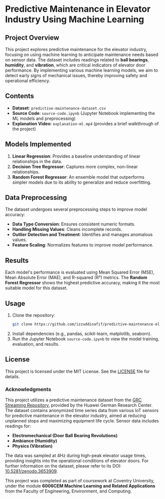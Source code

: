 # Predictive Maintenance in Elevator Industry Using Machine Learning

## Project Overview
This project explores predictive maintenance for the elevator industry, focusing on using machine learning to anticipate maintenance needs based on sensor data. The dataset includes readings related to **ball bearings**, **humidity**, and **vibration**, which are critical indicators of elevator door performance. By implementing various machine learning models, we aim to detect early signs of mechanical issues, thereby improving safety and operational efficiency.

## Contents
- **Dataset**: `predictive-maintenance-dataset.csv`
- **Source Code**: `source-code.ipynb` (Jupyter Notebook implementing the ML models and preprocessing)
- **Explanation Video**: `explanation-ml.mp4` (provides a brief walkthrough of the project)

## Models Implemented
1. **Linear Regression**: Provides a baseline understanding of linear relationships in the data.
2. **Decision Tree Regressor**: Captures more complex, non-linear relationships.
3. **Random Forest Regressor**: An ensemble model that outperforms simpler models due to its ability to generalize and reduce overfitting.

## Data Preprocessing
The dataset undergoes several preprocessing steps to improve model accuracy:
- **Data Type Conversion**: Ensures consistent numeric formats.
- **Handling Missing Values**: Cleans incomplete records.
- **Outlier Detection and Treatment**: Identifies and manages anomalous values.
- **Feature Scaling**: Normalizes features to improve model performance.

## Results
Each model's performance is evaluated using Mean Squared Error (MSE), Mean Absolute Error (MAE), and R-squared (R²) metrics. The **Random Forest Regressor** shows the highest predictive accuracy, making it the most suitable model for this dataset.

## Usage
1. Clone the repository:
    ```bash
    git clone https://github.com/izzuddinafif/predictive-maintenance-elevator-ml.git
    ```
2. Install dependencies (e.g., pandas, scikit-learn, matplotlib, seaborn).
3. Run the Jupyter Notebook `source-code.ipynb` to view the model training, evaluation, and results.

## License
This project is licensed under the MIT License. See the [LICENSE](LICENSE) file for details.

### Acknowledgments
This project utilizes a predictive maintenance dataset from the [GRC Streaming Repository](https://github.com/omlstreaming/grc-datasets-pred-maintenance), provided by the Huawei German Research Center. The dataset contains anonymized time series data from various IoT sensors for predictive maintenance in the elevator industry, aimed at reducing unplanned stops and maximizing equipment life cycle. Sensor data includes readings for:
- **Electromechanical (Door Ball Bearing Revolutions)**
- **Ambiance (Humidity)**
- **Physics (Vibration)**

The data was sampled at 4Hz during high-peak elevator usage times, providing insights into the operational conditions of elevator doors. For further information on the dataset, please refer to its DOI: [10.5281/zenodo.3653909](https://doi.org/10.5281/zenodo.3653909).

This project was completed as part of coursework at Coventry University, under the module **6006CEM Machine Learning and Related Applications** from the Faculty of Engineering, Environment, and Computing.
